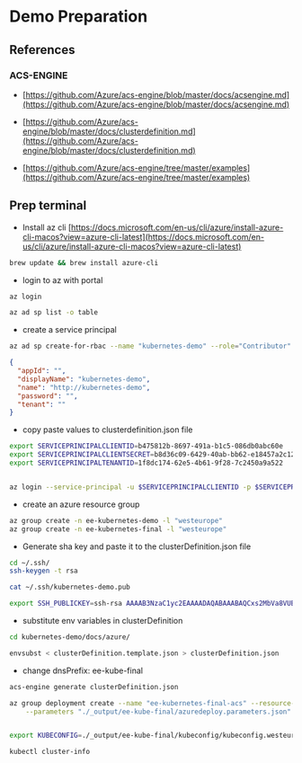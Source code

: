 # Demo Preparation

## References

### ACS-ENGINE

* [https://github.com/Azure/acs-engine/blob/master/docs/acsengine.md](https://github.com/Azure/acs-engine/blob/master/docs/acsengine.md)

* [https://github.com/Azure/acs-engine/blob/master/docs/clusterdefinition.md](https://github.com/Azure/acs-engine/blob/master/docs/clusterdefinition.md)

* [https://github.com/Azure/acs-engine/tree/master/examples](https://github.com/Azure/acs-engine/tree/master/examples)

## Prep terminal

* Install az cli
  [https://docs.microsoft.com/en-us/cli/azure/install-azure-cli-macos?view=azure-cli-latest](https://docs.microsoft.com/en-us/cli/azure/install-azure-cli-macos?view=azure-cli-latest)

```bash
brew update && brew install azure-cli
```

* login to az with portal

```bash
az login

az ad sp list -o table
```

* create a service principal

```bash
az ad sp create-for-rbac --name "kubernetes-demo" --role="Contributor" --scopes="/subscriptions/7348075e-601f-435c-957b-ef23db3a7a66"
```

```json
{
  "appId": "",
  "displayName": "kubernetes-demo",
  "name": "http://kubernetes-demo",
  "password": "",
  "tenant": ""
}
```

* copy paste values to clusterdefinition.json file

```bash
export SERVICEPRINCIPALCLIENTID=b475812b-8697-491a-b1c5-086db0abc60e
export SERVICEPRINCIPALCLIENTSECRET=b8d36c09-6429-40ab-bb62-e18457a2c123
export SERVICEPRINCIPALTENANTID=1f8dc174-62e5-4b61-9f28-7c2450a9a522


az login --service-principal -u $SERVICEPRINCIPALCLIENTID -p $SERVICEPRINCIPALCLIENTSECRET --tenant $SERVICEPRINCIPALTENANTID
```

* create an azure resource group

```bash
az group create -n ee-kubernetes-demo -l "westeurope"
az group create -n ee-kubernetes-final -l "westeurope"
```

* Generate sha key and paste it to the clusterDefinition.json file

```bash
cd ~/.ssh/
ssh-keygen -t rsa

cat ~/.ssh/kubernetes-demo.pub

export SSH_PUBLICKEY=ssh-rsa AAAAB3NzaC1yc2EAAAADAQABAAABAQCxs2MbVa8VUBwIZKrYAT27ioP4toKBc/NgALwy1MQXYDLvC3cOQR3AqVQlZ8KWjbeUUJU/9hl4+BSsO8lXj+LRb52sV6YtkhFyxavinLD2bpZdafBLxTjsMW85qqdE14sWHzmpWTW6JElW2tCI1E9aB1fsQLBHJ8K15qOyVBYlsp6POJZ0StJyWIXtOWSnuDXUl4Kj7tm/AnCe8hVXKtxd8b5bXU7UM3arb6Ja2LphKg1sFc4m+VsXfDpc4JOjqwrpOvnLOpKNAzOQF++9R3wGV5bTiIJTHf3YXI6XKVXC6393iVX3PuLIeXZjPSKTy/VRun05W6Pgy9ZtRSmK6bNP
```

* substitute env variables in clusterDefinition

```bash
cd kubernetes-demo/docs/azure/

envsubst < clusterDefinition.template.json > clusterDefinition.json
```

* change dnsPrefix: ee-kube-final

```bash
acs-engine generate clusterDefinition.json

az group deployment create --name "ee-kubernetes-final-acs" --resource-group "ee-kubernetes-final" --template-file "./_output/ee-kube-final/azuredeploy.json" \
    --parameters "./_output/ee-kube-final/azuredeploy.parameters.json"


export KUBECONFIG=./_output/ee-kube-final/kubeconfig/kubeconfig.westeurope.json

kubectl cluster-info
```
